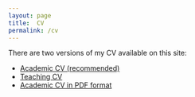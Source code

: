 ```yaml
---
layout: page
title:  CV
permalink: /cv
---
```

There are two versions of my CV available on this site:

- [Academic CV (recommended)](/markdown-cv)
- [Teaching CV](/teaching-cv)
- [Academic CV in PDF format](pdf/whipp_CV.pdf)
